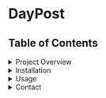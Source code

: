# DayPost

## Table of Contents
<details markdown="1"> 
<summary>Project Overview
</summary>

Built on the Flask framework, **DayPost** is a real-time messaging application crafted to streamline and enhance swift chat conversations. Its user-friendly interface empowers users to engage in instant messaging effortlessly.

**DayPost**, powered by Flask, establishes a robust foundation for real-time chat applications. This foundation allows users to concentrate on meaningful conversations with friends, colleagues, or anyone they wish to connect with in real time.

**DayPost** contains user-centric features, including a secure login/register system, user-following functionality, and a blog posting feature. It is built for real-time communication and simplifies the process of chatting with others.
</details>


<details markdown="1"> 
<summary>Installation
</summary>

To get started with **DayPost**, follow these steps to install and set up the project in your local development environment:

1. **Clone the Repository**: 
   - Clone the DayPost repository from GitHub using the following command:
     ```
     git clone https://github.com/NeelarghyaK/DayPost.git
     ```

2. **Navigate to the Project Directory**: 
   - Move into the project directory using the following command:
     ```
     cd DayPost
     ```

3. **Create and Activate a Virtual Environment (Optional but Recommended)**: 
   - To manage dependencies effectively, consider using a virtual environment. Use the following commands to create and activate one:

For Windows:
python -m venv venv
venv\Scripts\activate

For macOS/Linux:
python3 -m venv venv
source venv/bin/activate


4. **Initialize the Database**: 
- **DayPost** uses a database to store chat messages and user information. Initialize the database by running these commands:
  ```
  flask db init
  flask db migrate
  flask db upgrade
  ```

5. **Start the Flask Development Server**: 
- Launch the Flask development server with the following command:
  ```
  flask run
  ```

6. **Access DayPost**: 
- Open your web browser and visit http://localhost:8030 to access DayPost locally. You'll see the **DayPost** chat interface.

These instructions assume you have Python and pip installed on your system.
</details>
<details markdown="1"> 
<summary>Usage
</summary>

To use **DayPost** effectively, follow these guidelines:

1. **Registration**: Start by registering for a new account on **DayPost**. Provide the necessary details to create your account.

2. **Login**: After registering, log in to your account using your credentials. DayPost will authenticate your credentials and grant you access to the chat interface.

3. **Chat Conversations**: Use the chat interface to engage in real-time conversations with other users. Select a user from the list, type your message, and click "Send" to initiate a chat.

4. **Receive Messages**: Messages sent to you will appear in the chat interface.

5. **Log Out**: Log out of your account when you're done with your chat session to keep your account secure.

</details>

<details markdown="1"> 
<summary>Contact
</summary>

Feel free to drop suggestions at neelarghyak10@gmail.com
</details>
